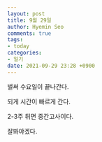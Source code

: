 ```yaml
---
layout: post
title: 9월 29일
author: Hyemin Seo
comments: true
tags:
- today
categories:
- 일기
date: 2021-09-29 23:28 +0900
---
```


벌써 수요일이 끝나간다.

되게 시간이 빠르게 간다.

2-3주 뒤면 중간고사이다.

잘봐야겠다.
